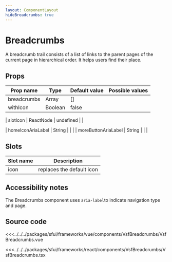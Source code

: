 ```yaml
---
layout: ComponentLayout
hideBreadcrumbs: true
---
```

# Breadcrumbs

A breadcrumb trail consists of a list of links to the parent pages of the current page in hierarchical order. It helps users find their place.

<Generate />


## Props

| Prop name   | Type    | Default value | Possible values                        |
| ----------- | ------- | ------------- | -------------------------------------- |
| breadcrumbs | Array   | []            |                                        |
| withIcon    | Boolean | false         |                                        |
<!-- react -->
| slotIcon    | ReactNode | undefined         |                                        |
<!-- end react -->
| homeIconAriaLabel    | String |       |                                        |
| moreButtonAriaLabel    | String |       |                                        |

<!-- vue -->
## Slots

| Slot name |            Description            |
| --------- | :-------------------------------: |
| icon      |     replaces the default icon     |

<!-- end vue -->

## Accessibility notes

The Breadcrumbs component uses `aria-label`to indicate navigation type and page.

## Source code
<!-- vue -->
<<<../../../packages/sfui/frameworks/vue/components/VsfBreadcrumbs/VsfBreadcrumbs.vue
<!-- end vue -->
<!-- react -->
<<<../../../packages/sfui/frameworks/react/components/VsfBreadcrumbs/VsfBreadcrumbs.tsx
<!-- end react -->

